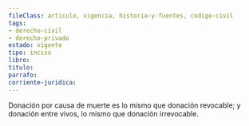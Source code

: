 ```yaml
---
fileClass: articulo, vigencia, historia-y-fuentes, codigo-civil
tags:
- derecho-civil
- derecho-privado
estado: vigente
tipo: inciso
libro:
titulo:
parrafo:
corriente-juridica:
---
```

Donación por causa de muerte es lo mismo que donación revocable; y donación entre vivos, lo mismo que donación irrevocable.